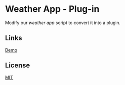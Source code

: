 # Weather App - Plug-in

Modify our *weather app* script to convert it into a plugin.

## Links

[Demo](https://meterrill.github.io/vanilla-js-academy/37-weather-app-plug-in/)

## License
[MIT](https://choosealicense.com/licenses/mit/)
